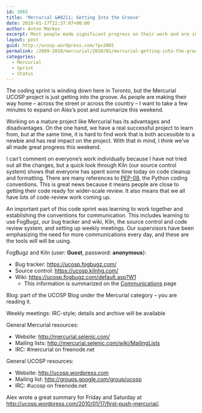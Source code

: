 ```yaml
---
id: 2065
title: 'Mercurial &#8211; Getting Into the Groove'
date: 2010-01-17T22:37:07+00:00
author: Anton Markov
excerpt: Most people made significant progress on their work and are in the process of cleaning up their code and getting it reviewed. This weekend helped us to learn how to work together and communicate online.
layout: post
guid: http://ucosp.wordpress.com/?p=2065
permalink: /2009-2010/mercurial/2010/01/mercurial-getting-into-the-groove/
categories:
  - Mercurial
  - Sprint
  - Status
---
```

The coding sprint is winding down here in Toronto, but the Mercurial UCOSP project is just getting into the groove. As people are making their way home &#8211; across the street or across the country &#8211; I want to take a few minutes to expand on Alex&#8217;s post and summarize this weekend.

Working on a mature project like Mercurial has its advantages and disadvantages. On the one hand, we have a real successful project to learn from, but at the same time, it is hard to find work that is both accessible to a newbie and has real impact on the project. With that in mind, I think we&#8217;ve all made great progress this weekend.

I can&#8217;t comment on everyone&#8217;s work individually because I have not tried out all the changes, but a quick look through Kiln (our source control system) shows that everyone has spent some time today on code cleanup and formatting. There are many references to [PEP-08](http://www.python.org/dev/peps/pep-0008/), the Python coding conventions. This is great news because it means people are close to getting their code ready for wider-scale review. It also means that we all have lots of code-review work coming up.

An important part of this code sprint was learning to work together and establishing the conventions for communication. This includes learning to use FogBugz, our bug tracker and wiki, Kiln, the source control and code review system, and setting up weekly meetings. Our supervisors have been emphasizing the need for more communications every day, and these are the tools will will be using.

FogBugz and Kiln (user: **Guest**, password: **anonymous**):

  * Bug tracker: <https://ucosp.fogbugz.com/>
  * Source control: <https://ucosp.kilnhg.com/>
  * Wiki: <https://ucosp.fogbugz.com/default.asp?W1> 
      * This information is summarized on the [Communications](https://ucosp.fogbugz.com/default.asp?W6) page

Blog: part of the UCOSP Blog under the Mercurial category &#8211; you are reading it.

Weekly meetings: IRC-style; details and archive will be available

General Mercurial resources:

  * Website: <http://mercurial.selenic.com/>
  * Mailing lists: <http://mercurial.selenic.com/wiki/MailingLists>
  * IRC: #mercurial on freenode.net

General UCOSP resources:

  * Website: <http://ucosp.wordpress.com>
  * Mailing list: <http://groups.google.com/group/ucosp>
  * IRC: #ucosp on freenode.net

Alex wrote a great summary for Friday and Saturday at <http://ucosp.wordpress.com/2010/01/17/first-push-mercurial/>.